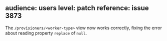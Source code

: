 audience: users
level: patch
reference: issue 3873
---
The `/provisioners/<worker-type>` view now works correctly, fixing the error about reading property `replace` of `null`.
